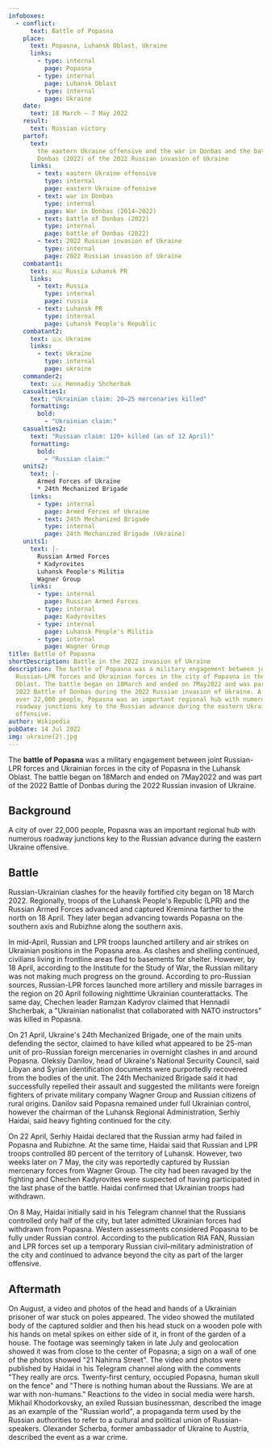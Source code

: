 ```yaml
---
infoboxes:
  - conflict:
      text: Battle of Popasna
    place:
      text: Popasna, Luhansk Oblast, Ukraine
      links:
        - type: internal
          page: Popasna
        - type: internal
          page: Luhansk Oblast
        - type: internal
          page: Ukraine
    date:
      text: 18 March – 7 May 2022
    result:
      text: Russian victory
    partof:
      text:
        the eastern Ukraine offensive and the war in Donbas and the battle of
        Donbas (2022) of the 2022 Russian invasion of Ukraine
      links:
        - text: eastern Ukraine offensive
          type: internal
          page: eastern Ukraine offensive
        - text: war in Donbas
          type: internal
          page: War in Donbas (2014–2022)
        - text: battle of Donbas (2022)
          type: internal
          page: battle of Donbas (2022)
        - text: 2022 Russian invasion of Ukraine
          type: internal
          page: 2022 Russian invasion of Ukraine
    combatant1:
      text: 🇷🇺 Russia Luhansk PR
      links:
        - text: Russia
          type: internal
          page: russia
        - text: Luhansk PR
          type: internal
          page: Luhansk People's Republic
    combatant2:
      text: 🇺🇦 Ukraine
      links:
        - text: Ukraine
          type: internal
          page: ukraine
    commander2:
      text: 🇺🇦 Hennadiy Shcherbak
    casualties1:
      text: "Ukrainian claim: 20–25 mercenaries killed"
      formatting:
        bold:
          - "Ukrainian claim:"
    casualties2:
      text: "Russian claim: 120+ killed (as of 12 April)"
      formatting:
        bold:
          - "Russian claim:"
    units2:
      text: |-
        Armed Forces of Ukraine
        * 24th Mechanized Brigade
      links:
        - type: internal
          page: Armed Forces of Ukraine
        - text: 24th Mechanized Brigade
          type: internal
          page: 24th Mechanized Brigade (Ukraine)
    units1:
      text: |-
        Russian Armed Forces
        * Kadyrovites
        Luhansk People's Militia
        Wagner Group
      links:
        - type: internal
          page: Russian Armed Forces
        - type: internal
          page: Kadyrovites
        - type: internal
          page: Luhansk People's Militia
        - type: internal
          page: Wagner Group
title: Battle of Popasna
shortDescription: Battle in the 2022 invasion of Ukraine
description: The battle of Popasna was a military engagement between joint
  Russian-LPR forces and Ukrainian forces in the city of Popasna in the Luhansk
  Oblast. The battle began on 18March and ended on 7May2022 and was part of the
  2022 Battle of Donbas during the 2022 Russian invasion of Ukraine. A city of
  over 22,000 people, Popasna was an important regional hub with numerous
  roadway junctions key to the Russian advance during the eastern Ukraine
  offensive.
author: Wikipedia
pubDate: 14 Jul 2022
img: ukraine(2).jpg
---
```


The **battle of Popasna** was a military engagement between joint Russian-LPR forces and Ukrainian forces in the city of Popasna in the Luhansk Oblast. The battle began on 18March and ended on 7May2022 and was part of the 2022 Battle of Donbas during the 2022 Russian invasion of Ukraine.

## Background

A city of over 22,000 people, Popasna was an important regional hub with numerous roadway junctions key to the Russian advance during the eastern Ukraine offensive.

## Battle

Russian-Ukrainian clashes for the heavily fortified city began on 18 March 2022. Regionally, troops of the Luhansk People's Republic (LPR) and the Russian Armed Forces advanced and captured Kreminna farther to the north on 18 April. They later began advancing towards Popasna on the southern axis and Rubizhne along the southern axis.

In mid-April, Russian and LPR troops launched artillery and air strikes on Ukrainian positions in the Popasna area. As clashes and shelling continued, civilians living in frontline areas fled to basements for shelter. However, by 18 April, according to the Institute for the Study of War, the Russian military was not making much progress on the ground. According to pro-Russian sources, Russian-LPR forces launched more artillery and missile barrages in the region on 20 April following nighttime Ukrainian counterattacks. The same day, Chechen leader Ramzan Kadyrov claimed that Hennadii Shcherbak, a "Ukrainian nationalist that collaborated with NATO instructors" was killed in Popasna.

On 21 April, Ukraine's 24th Mechanized Brigade, one of the main units defending the sector, claimed to have killed what appeared to be 25-man unit of pro-Russian foreign mercenaries in overnight clashes in and around Popasna. Oleksiy Danilov, head of Ukraine's National Security Council, said Libyan and Syrian identification documents were purportedly recovered from the bodies of the unit. The 24th Mechanized Brigade said it had successfully repelled their assault and suggested the militants were foreign fighters of private military company Wagner Group and Russian citizens of rural origins. Danilov said Popasna remained under full Ukrainian control, however the chairman of the Luhansk Regional Administration, Serhiy Haidai, said heavy fighting continued for the city.

On 22 April, Serhiy Haidai declared that the Russian army had failed in Popasna and Rubizhne. At the same time, Haidai said that Russian and LPR troops controlled 80 percent of the territory of Luhansk. However, two weeks later on 7 May, the city was reportedly captured by Russian mercenary forces from Wagner Group. The city had been ravaged by the fighting and Chechen Kadyrovites were suspected of having participated in the last phase of the battle. Haidai confirmed that Ukrainian troops had withdrawn.

On 8 May, Haidai initially said in his Telegram channel that the Russians controlled only half of the city, but later admitted Ukrainian forces had withdrawn from Popasna. Western assessments considered Popasna to be fully under Russian control. According to the publication RIA FAN, Russian and LPR forces set up a temporary Russian civil–military administration of the city and continued to advance beyond the city as part of the larger offensive.

## Aftermath

On August, a video and photos of the head and hands of a Ukrainian prisoner of war stuck on poles appeared. The video showed the mutilated body of the captured soldier and then his head stuck on a wooden pole with his hands on metal spikes on either side of it, in front of the garden of a house. The footage was seemingly taken in late July and geolocation showed it was from close to the center of Popasna; a sign on a wall of one of the photos showed "21 Nahirna Street". The video and photos were published by Haidai in his Telegram channel along with the comments "They really are orcs. Twenty-first century, occupied Popasna, human skull on the fence" and "There is nothing human about the Russians. We are at war with non-humans." Reactions to the video in social media were harsh. Mikhail Khodorkovsky, an exiled Russian businessman, described the image as an example of the "Russian world", a propaganda term used by the Russian authorities to refer to a cultural and political union of Russian-speakers. Olexander Scherba, former ambassador of Ukraine to Austria, described the event as a war crime.


